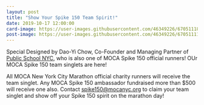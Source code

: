 ```yaml
---
layout: post
title: "Show Your Spike 150 Team Spirit!"
date: 2019-10-17 12:00:00
card-image: https://user-images.githubusercontent.com/46349226/67051118-3e5faa00-f108-11e9-81c0-73dd8060a766.jpg
post-image: https://user-images.githubusercontent.com/46349226/67051111-39025f80-f108-11e9-8687-d87a030b2811.JPG
---
```

Special Designed by Dao-Yi Chow, Co-Founder and Managing Partner of <a href="https://www.publicschoolnyc.com/">Public School NYC</a>, who is also one of MOCA Spike 150 official runners! OUr MOCA Spike 150 team singlets are here!

All MOCA New York City Marathon official charity runners will receive the team singlet. Any MOCA Spike 150 ambassador fundraised more than $500 will receive one also. Contact <a href="mailto:spike150@mocanyc.org">spike150@mocanyc.org</a> to claim your team singlet and show off your Spike 150 spirit on the marathon day! 
